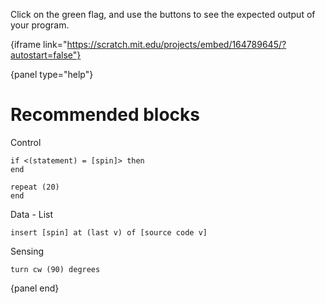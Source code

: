 Click on the green flag, and use the buttons to see the expected output of your program.

{iframe link="https://scratch.mit.edu/projects/embed/164789645/?autostart=false"}

{panel type="help"}

# Recommended blocks

Control

<pre><code class="scratch:split:random">if &lt;(statement) = [spin]&gt; then
end

repeat (20)
end
</code></pre>

Data - List

<pre><code class="scratch:split:random">insert [spin] at (last v) of [source code v]
</code></pre>

Sensing

<pre><code class="scratch:split:random">turn cw (90) degrees
</code></pre>

{panel end}